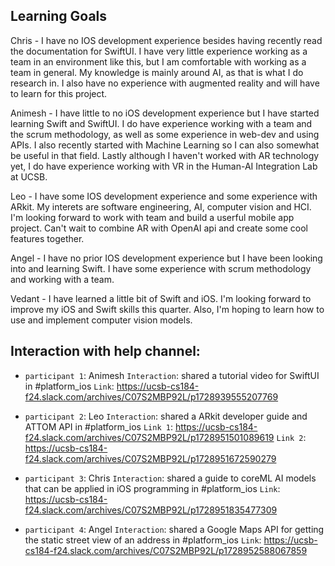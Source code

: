 ## Learning Goals
Chris - I have no IOS development experience besides having recently read the documentation for SwiftUI. I have very little experience working as a team in an environment like this, but I am comfortable with working as a team in general. My knowledge is mainly around AI, as that is what I do research in. I also have no experience with augmented reality and will have to learn for this project. 

Animesh - I have little to no iOS development experience but I have started learning Swift and SwiftUI. I do have experience working with a team and the scrum methodology, as well as some experience in web-dev and using APIs. I also recently started with Machine Learning so I can also somewhat be useful in that field. Lastly although I haven't worked with AR technology yet, I do have experience working with VR in the Human-AI Integration Lab at UCSB.

Leo - I have some IOS development experience and some experience with ARkit. My interets are software engineering, AI, computer vision and HCI. I'm looking forward to work with team and build a userful mobile app project. Can't wait to combine AR with OpenAI api and create some cool features together.

Angel - I have no prior IOS development experience but I have been looking into and learning Swift. I have some experience with scrum methodology and working with a team.

Vedant - I have learned a little bit of Swift and iOS. I'm looking forward to improve my iOS and Swift skills this quarter. Also, I'm hoping to learn how to use and implement computer vision models.

## Interaction with help channel:

- `participant 1`: Animesh `Interaction`: shared a tutorial video for SwiftUI in #platform_ios `Link`: https://ucsb-cs184-f24.slack.com/archives/C07S2MBP92L/p1728939555207769

- `participant 2`: Leo `Interaction`: shared a ARkit developer guide and ATTOM API in #platform_ios `Link 1`: https://ucsb-cs184-f24.slack.com/archives/C07S2MBP92L/p1728951501089619 `Link 2`: https://ucsb-cs184-f24.slack.com/archives/C07S2MBP92L/p1728951672590279

- `participant 3`: Chris `Interaction`: shared a guide to coreML AI models that can be applied in iOS programming in #platform_ios `Link`: https://ucsb-cs184-f24.slack.com/archives/C07S2MBP92L/p1728951835477309

- `participant 4`: Angel `Interaction`: shared a Google Maps API for getting the static street view of an address in #platform_ios `Link`: https://ucsb-cs184-f24.slack.com/archives/C07S2MBP92L/p1728952588067859
